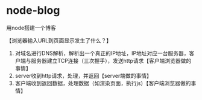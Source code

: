 # node-blog
用node搭建一个博客


【浏览器输入URL到页面显示发生了什么？】
1. 对域名进行DNS解析，解析出一个真正的IP地址，IP地址对应一台服务器，客户端与服务器建立TCP连接（三次握手），发送http请求【客户端浏览器做的事情】
2. server收到http请求，处理，并返回【server端做的事情】
3. 客户端收到返回数据，处理数据（如渲染页面，执行js）【客户端浏览器做的事情】